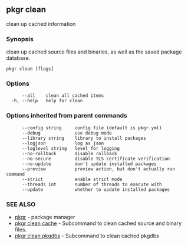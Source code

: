 ## pkgr clean

clean up cached information

### Synopsis

clean up cached source files and binaries, as well as the saved package database.

```
pkgr clean [flags]
```

### Options

```
      --all    clean all cached items
  -h, --help   help for clean
```

### Options inherited from parent commands

```
      --config string     config file (default is pkgr.yml)
      --debug             use debug mode
      --library string    library to install packages
      --logjson           log as json
      --loglevel string   level for logging
      --no-rollback       disable rollback
      --no-secure         disable TLS certificate verification
      --no-update         don't update installed packages
      --preview           preview action, but don't actually run command
      --strict            enable strict mode
      --threads int       number of threads to execute with
      --update            whether to update installed packages
```

### SEE ALSO

* [pkgr](pkgr.md)	 - package manager
* [pkgr clean cache](pkgr_clean_cache.md)	 - Subcommand to clean cached source and binary files.
* [pkgr clean pkgdbs](pkgr_clean_pkgdbs.md)	 - Subcommand to clean cached pkgdbs

